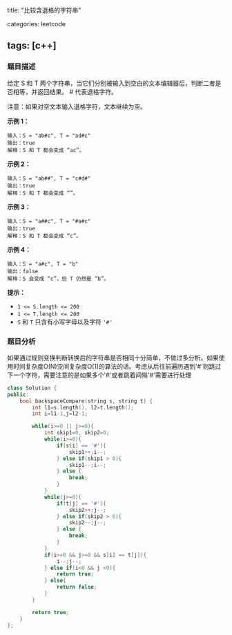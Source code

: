 title: "比较含退格的字符串"

categories: leetcode

tags: [c++]
---
### 题目描述

给定 S 和 T 两个字符串，当它们分别被输入到空白的文本编辑器后，判断二者是否相等，并返回结果。 # 代表退格字符。

注意：如果对空文本输入退格字符，文本继续为空。

**示例 1：**

~~~
输入：S = "ab#c", T = "ad#c"
输出：true
解释：S 和 T 都会变成 “ac”。
~~~

**示例 2：**

~~~
输入：S = "ab##", T = "c#d#"
输出：true
解释：S 和 T 都会变成 “”。
~~~

**示例 3：**

~~~
输入：S = "a##c", T = "#a#c"
输出：true
解释：S 和 T 都会变成 “c”。
~~~

**示例 4：**

~~~
输入：S = "a#c", T = "b"
输出：false
解释：S 会变成 “c”，但 T 仍然是 “b”。
~~~

**提示：**

- `1 <= S.length <= 200`
- `1 <= T.length <= 200`
- `S` 和 `T` 只含有小写字母以及字符 `'#'`

### 题目分析

如果通过规则变换判断转换后的字符串是否相同十分简单，不做过多分析。如果使用时间复杂度O(N)空间复杂度O(1)的算法的话。考虑从后往前遍历遇到'#'则跳过下一个字符，需要注意的是如果多个'#'或者跳着间隔'#'需要进行处理

~~~c++
class Solution {
public:
    bool backspaceCompare(string s, string t) {
        int l1=s.length(), l2=t.length();
        int i=l1-1,j=l2-1;

        while(i>=0 || j>=0){
            int skip1=0, skip2=0;
            while(i>=0){
                if(s[i] == '#'){
                    skip1++;i--;
                } else if(skip1 > 0){
                    skip1--;i--;
                } else {
                    break;
                }
            }
            while(j>=0){
                if(t[j] == '#'){
                    skip2++;j--;
                } else if(skip2 > 0){
                    skip2--;j--;
                } else {
                    break;
                }
            }
            if(i>=0 && j>=0 && s[i] == t[j]){
                i--;j--;
            } else if(i<0 && j <0){
                return true;
            } else{
                return false;
            }
        }

        return true;
    }
};
~~~

